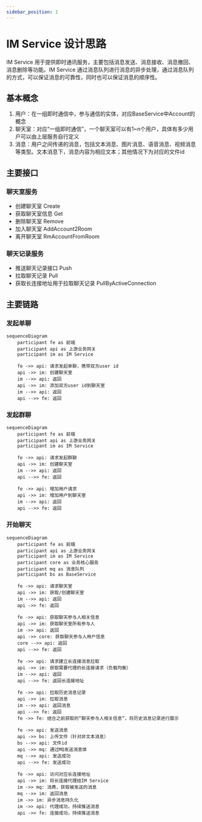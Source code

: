 ```yaml
---
sidebar_position: 1
---
```


# IM Service 设计思路

IM Service 用于提供即时通讯服务，主要包括消息发送、消息接收、消息撤回、消息删除等功能。IM Service 通过消息队列进行消息的异步处理，通过消息队列的方式，可以保证消息的可靠性，同时也可以保证消息的顺序性。

## 基本概念

1. 用户：在一组即时通信中，参与通信的实体，对应BaseService中Account的概念
2. 聊天室：对应“一组即时通信”，一个聊天室可以有1~n个用户，具体有多少用户可以由上层服务自行定义
3. 消息：用户之间传递的消息，包括文本消息、图片消息、语音消息、视频消息等类型。文本消息下，消息内容为相应文本；其他情况下为对应的文件id

## 主要接口

### 聊天室服务

- 创建聊天室 Create
- 获取聊天室信息 Get
- 删除聊天室 Remove
- 加入聊天室 AddAccount2Room
- 离开聊天室 RmAccountFromRoom

### 聊天记录服务

- 推送聊天记录接口 Push
- 拉取聊天记录 Pull
- 获取长连接地址用于拉取聊天记录 PullByActiveConnection

## 主要链路

### 发起单聊

```mermaid
sequenceDiagram
    participant fe as 前端
    participant api as 上游业务网关
    participant im as IM Service
    
    fe ->> api: 请求发起单聊，携带双方user id
    api ->> im: 创建聊天室
    im -->> api: 返回
    api ->> im: 添加双方user id到聊天室
    im -->> api: 返回
    api -->> fe: 返回
```

### 发起群聊

```mermaid
sequenceDiagram
    participant fe as 前端
    participant api as 上游业务网关
    participant im as IM Service
    
    fe ->> api: 请求发起群聊
    api ->> im: 创建聊天室
    im -->> api: 返回
    api -->> fe: 返回

    fe ->> api: 增加用户请求
    api ->> im: 增加用户到聊天室
    im -->> api: 返回
    api -->> fe: 返回
```

### 开始聊天

```mermaid
sequenceDiagram
    participant fe as 前端
    participant api as 上游业务网关
    participant im as IM Service
    participant core as 业务核心服务
    participant mq as 消息队列
    participant bs as BaseService
    
    fe ->> api: 请求聊天室
    api ->> im: 获取/创建聊天室
    im -->> api: 返回
    api ->> fe: 返回

    fe ->> api: 获取聊天参与人相关信息
    api ->> im: 获取聊天室所有参与人
    im ->> api: 返回
    api ->> core: 获取聊天参与人用户信息
    core -->> api: 返回
    api -->> fe: 返回

    fe ->> api: 请求建立长连接消息拉取
    api ->> im: 获取需要代理的长连接请求（负载均衡）
    im -->> api: 返回
    api -->> fe: 返回长连接地址

    fe ->> api: 拉取历史消息记录
    api ->> im: 拉取消息
    im -->> api: 返回消息
    api -->> fe: 返回
    fe ->> fe: 结合之前获取的“聊天参与人相关信息”，将历史消息记录进行展示

    fe ->> api: 发送消息
    api ->> bs: 上传文件（针对非文本消息）
    bs -->> api: 文件id
    api ->> mq: 通过MQ发送消息体
    mq -->> api: 发送成功
    api -->> fe: 发送成功

    fe ->> api: 访问对应长连接地址
    api ->> im: 将长连接代理给IM Service
    im ->> mq: 消费，获取被发送的消息
    mq -->> im: 返回消息
    im ->> im: 异步消息持久化
    im ->> api: 代理成功，持续推送消息
    api ->> fe: 连接成功，持续推送消息
```
